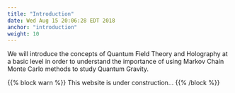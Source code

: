 ```yaml
---
title: "Introduction"
date: Wed Aug 15 20:06:28 EDT 2018
anchor: "introduction"
weight: 10
---
```


We will introduce the concepts of Quantum Field Theory and Holography at a basic level in order to understand the importance of using Markov Chain Monte Carlo methods to study Quantum Gravity.


{{% block warn %}}
This website is under construction...
{{% /block %}}
